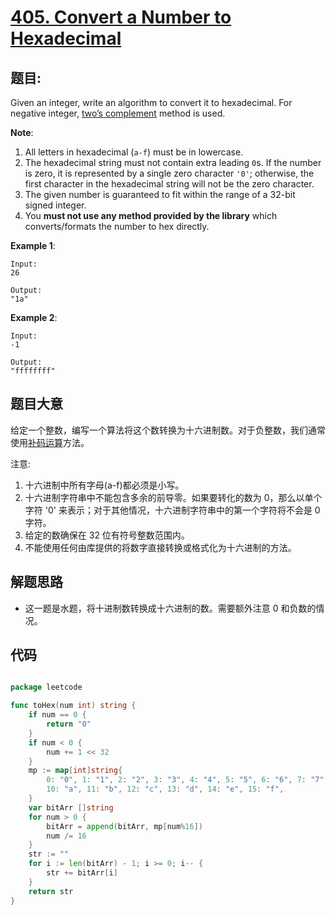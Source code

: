# [405. Convert a Number to Hexadecimal](https://leetcode.com/problems/convert-a-number-to-hexadecimal/)


## 题目:

Given an integer, write an algorithm to convert it to hexadecimal. For negative integer, [two’s complement](https://en.wikipedia.org/wiki/Two%27s_complement) method is used.

**Note**:

1. All letters in hexadecimal (`a-f`) must be in lowercase.
2. The hexadecimal string must not contain extra leading `0`s. If the number is zero, it is represented by a single zero character `'0'`; otherwise, the first character in the hexadecimal string will not be the zero character.
3. The given number is guaranteed to fit within the range of a 32-bit signed integer.
4. You **must not use any method provided by the library** which converts/formats the number to hex directly.

**Example 1**:

    Input:
    26
    
    Output:
    "1a"

**Example 2**:

    Input:
    -1
    
    Output:
    "ffffffff"


## 题目大意

给定一个整数，编写一个算法将这个数转换为十六进制数。对于负整数，我们通常使用[补码运算](https://baike.baidu.com/item/%E8%A1%A5%E7%A0%81/6854613?fr=aladdin)方法。

注意:

1. 十六进制中所有字母(a-f)都必须是小写。
2. 十六进制字符串中不能包含多余的前导零。如果要转化的数为 0，那么以单个字符 '0' 来表示；对于其他情况，十六进制字符串中的第一个字符将不会是 0 字符。 
3. 给定的数确保在 32 位有符号整数范围内。
4. 不能使用任何由库提供的将数字直接转换或格式化为十六进制的方法。



## 解题思路

- 这一题是水题，将十进制数转换成十六进制的数。需要额外注意 0 和负数的情况。



## 代码

```go

package leetcode

func toHex(num int) string {
	if num == 0 {
		return "0"
	}
	if num < 0 {
		num += 1 << 32
	}
	mp := map[int]string{
		0: "0", 1: "1", 2: "2", 3: "3", 4: "4", 5: "5", 6: "6", 7: "7", 8: "8", 9: "9",
		10: "a", 11: "b", 12: "c", 13: "d", 14: "e", 15: "f",
	}
	var bitArr []string
	for num > 0 {
		bitArr = append(bitArr, mp[num%16])
		num /= 16
	}
	str := ""
	for i := len(bitArr) - 1; i >= 0; i-- {
		str += bitArr[i]
	}
	return str
}

```